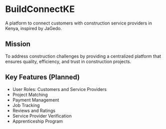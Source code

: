 # BuildConnectKE

A platform to connect customers with construction service providers in Kenya, inspired by JaGedo.

## Mission
To address construction challenges by providing a centralized platform that ensures quality, efficiency, and trust in construction projects.

## Key Features (Planned)
- User Roles: Customers and Service Providers
- Project Matching
- Payment Management
- Job Tracking
- Reviews and Ratings
- Service Provider Verification
- Apprenticeship Program
